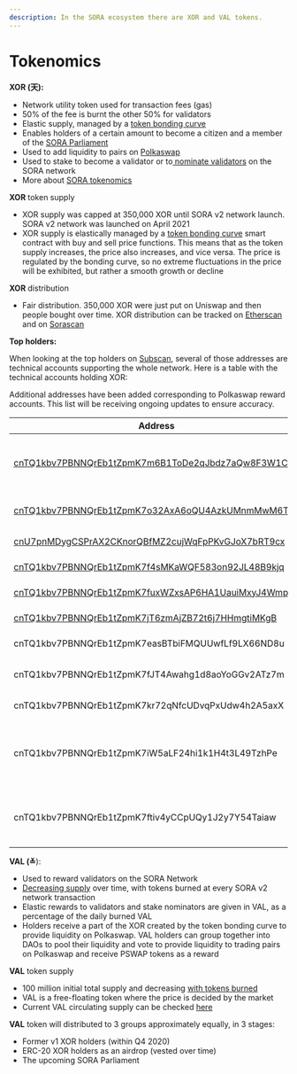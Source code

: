 ```yaml
---
description: In the SORA ecosystem there are XOR and VAL tokens.
---
```


# Tokenomics

**XOR (天):**

* Network utility token used for transaction fees (gas)&#x20;
* 50% of the fee is burnt the other 50% for validators&#x20;
* Elastic supply, managed by a [token bonding curve](https://medium.com/sora-xor/sora-the-new-economic-order-3ec3f0327e5a)
* Enables holders of a certain amount to become a citizen and a member of the [SORA Parliament](https://medium.com/sora-xor/the-sora-parliament-af8184dae384)
* Used to add liquidity to pairs on [Polkaswap](https://polkaswap.io/)
* Used to stake to become a validator or to[ nominate validators](https://wiki.sora.org/guides/how-to-nominate-validators-stake-your-xor) on the SORA network
* More about [SORA tokenomics](https://medium.com/sora-xor/sora-the-new-economic-order-3ec3f0327e5a)

**XOR** token supply

* XOR supply was capped at 350,000 XOR until SORA v2 network launch. SORA v2 network was launched on April 2021
* XOR supply is elastically managed by a [token bonding curve](https://wiki.sora.org/token-bonding-curve) smart contract with buy and sell price functions. This means that as the token supply increases, the price also increases, and vice versa. The price is regulated by the bonding curve, so no extreme fluctuations in the price will be exhibited, but rather a smooth growth or decline

**XOR** distribution

* Fair distribution. 350,000 XOR were just put on Uniswap and then people bought over time. XOR distribution can be tracked on [Etherscan](https://etherscan.io/token/0x40FD72257597aA14C7231A7B1aaa29Fce868F677#balances) and on [Sorascan](https://sorascan.com/sora-mainnet/account)

**Top holders:**

When looking at the top holders on [Subscan](https://sora.subscan.io/account), several of those addresses are technical accounts supporting the whole network. Here is a table with the technical accounts holding XOR:

Additional addresses have been added corresponding to Polkaswap reward accounts. This list will be receiving ongoing updates to ensure accuracy.

| Address                                                                                                                                 | Role                                                                                                                               |
| --------------------------------------------------------------------------------------------------------------------------------------- | ---------------------------------------------------------------------------------------------------------------------------------- |
| [cnTQ1kbv7PBNNQrEb1tZpmK7m6B1ToDe2qJbdz7aQw8F3W1CK ](https://sora.subscan.io/account/cnTQ1kbv7PBNNQrEb1tZpmK7m6B1ToDe2qJbdz7aQw8F3W1CK) | **Smart contract of the Ethereum bridge**                                                                                          |
| [cnTQ1kbv7PBNNQrEb1tZpmK7o32AxA6oQU4AzkUMnmMwM6Tk7](https://sora.subscan.io/account/cnTQ1kbv7PBNNQrEb1tZpmK7o32AxA6oQU4AzkUMnmMwM6Tk7)  | **XOR-PSWAP pool**                                                                                                                 |
| [cnU7pnMDygCSPrAX2CKnorQBfMZ2cujWqFpPKvGJoX7bRT9cx](https://sora.subscan.io/account/cnU7pnMDygCSPrAX2CKnorQBfMZ2cujWqFpPKvGJoX7bRT9cx)  | [**JP Games loan**](https://medium.com/sora-xor/sora-xor-could-be-the-official-native-token-of-the-pegasus-world-kit-4ac45fd7cc32) |
| [cnTQ1kbv7PBNNQrEb1tZpmK7f4sMKaWQF583on92JL48B9kjq ](https://sora.subscan.io/account/cnTQ1kbv7PBNNQrEb1tZpmK7f4sMKaWQF583on92JL48B9kjq) | **XOR-VAL pool**                                                                                                                   |
| [cnTQ1kbv7PBNNQrEb1tZpmK7fuxWZxsAP6HA1UauiMxyJ4Wmp ](https://sora.subscan.io/account/cnTQ1kbv7PBNNQrEb1tZpmK7fuxWZxsAP6HA1UauiMxyJ4Wmp) | **XOR-DAI pool**                                                                                                                   |
| [cnTQ1kbv7PBNNQrEb1tZpmK7jT6zmAjZB72t6j7HHmgtiMKgB ](https://sora.subscan.io/account/cnTQ1kbv7PBNNQrEb1tZpmK7jT6zmAjZB72t6j7HHmgtiMKgB) | **XOR-ETH pool**                                                                                                                   |
| cnTQ1kbv7PBNNQrEb1tZpmK7easBTbiFMQUUwfLf9LX66ND8u                                                                                       | **TBC Rewards**                                                                                                                    |
| cnTQ1kbv7PBNNQrEb1tZpmK7fJT4Awahg1d8aoYoGGv2ATz7m                                                                                       | **Market Maker Rewards**                                                                                                           |
| cnTQ1kbv7PBNNQrEb1tZpmK7kr72qNfcUDvqPxUdw4h2A5axX                                                                                       | **Farming Rewards**                                                                                                                |
| cnTQ1kbv7PBNNQrEb1tZpmK7iW5aLF24hi1k1H4t3L49TzhPe                                                                                       | **Pre-Launch PSWAP and VAL Reserve Account**                                                                                       |
| cnTQ1kbv7PBNNQrEb1tZpmK7ftiv4yCCpUQy1J2y7Y54Taiaw                                                                                       | **PSWAP Distribution for Liquidity Providers**                                                                                     |

**VAL (≚**):

* Used to reward validators on the SORA Network
* [Decreasing supply](https://medium.com/sora-xor/sora-validator-rewards-419320e22df8) over time, with tokens burned at every SORA v2 network transaction
* Elastic rewards to validators and stake nominators are given in VAL, as a percentage of the daily burned VAL
* Holders receive a part of the XOR created by the token bonding curve to provide liquidity on Polkaswap. VAL holders can group together into DAOs to pool their liquidity and vote to provide liquidity to trading pairs on Polkaswap and receive PSWAP tokens as a reward

**VAL** token supply

* 100 million initial total supply and decreasing [with tokens burned](https://medium.com/@sora.xor/sora-validator-rewards-419320e22df8)
* VAL is a free-floating token where the price is decided by the market
* Current VAL circulating supply can be checked [here](https://mof.sora.org/qty/val)

**VAL** token will distributed to 3 groups approximately equally, in 3 stages:

* Former v1 XOR holders (within Q4 2020)
* ERC-20 XOR holders as an airdrop (vested over time)
* The upcoming SORA Parliament
